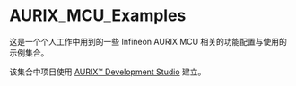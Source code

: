 # AURIX_MCU_Examples

这是一个个人工作中用到的一些 Infineon AURIX MCU 相关的功能配置与使用的示例集合。

该集合中项目使用 [AURIX™ Development Studio](https://www.infineon.com/cms/en/product/promopages/aurix-development-studio/) 建立。

